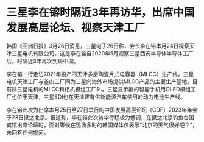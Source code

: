 # 三星李在镕时隔近3年再访华，出席中国发展高层论坛、视察天津工厂

韩国《亚洲日报》3月26日消息，三星电子26日称，会长李在镕本月24日视察天津三星电机有限公司。这是李在镕自2020年5月视察三星西安半导体半导体工厂后，时隔近3年再次到访中国。

李在镕一行走访2021年投产的天津多层陶瓷片式电容器（MLCC）生产线。三星电机天津工厂与釜山工厂同为三星向海外市场提供MLCC产品的主要生产基地。目前除三星电机的MLCC和相机模组工厂外，三星显示器的智能手机用OLED模组工厂也位于天津，三星SDI也在天津建有供新能源汽车使用的动力电池生产线。

李在镕此次为出席本月25日至27日举行的中国发展高层论坛（CDF）2023年年会于23日抵达北京。报道称，李在镕此次访华行程极为低调，在抵达北京钓鱼台国宾馆出席论坛时，面对等候在现场多时的韩国媒体仅表示“北京的天气很好吧？”，未回答任何提问。

